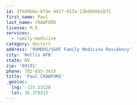 ```yaml
---
id: 3fb49b0a-6fde-4d1f-933a-13bdbbbb1b71
first_name: Paul
last_name: CRAWFORD
license: M.D.
services:
  - family-medicine
category: doctors
address: '99MDOS/SGOF Family Medicine Residency'
city: 'Nellis AFB'
state: NV
zip: '89191'
phone: 702-653-3433
title: 'Paul CRAWFORD'
_geoloc:
  lng: -115.23128
  lat: 36.370315
---
```

